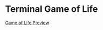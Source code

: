 # Terminal Game of Life

[Game of Life Preview](https://github.com/SylvainStak/terminal-game-of-life/blob/master/preview.png)

